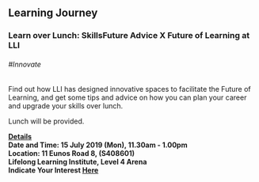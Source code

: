 <!-- ---
title: 'Learning Festival 1-19 July 2019'
permalink: /events/learning-journeys/event-details/LJ_LLIFutureLearning
breadcrumb: 'Learning Journey'

--- -->


## Learning Journey
### Learn over Lunch: SkillsFuture Advice X Future of Learning at LLI

###### _#Innovate_

Find out how LLI has designed innovative spaces to facilitate the Future of Learning, and get some tips and advice on how you can plan your career and upgrade your skills over lunch. 

Lunch will be provided. 

<b><u>Details</u><br>
**Date and Time: 15 July 2019 (Mon), 11.30am - 1.00pm** <br>
**Location: 11 Eunos Road 8, (S408601) <br>Lifelong Learning Institute, Level 4 Arena**<br>
**Indicate Your Interest [Here](https://www.eventbrite.sg/e/learn-over-lunch-lifelong-learning-institute-tickets-63647021956)** <br>
